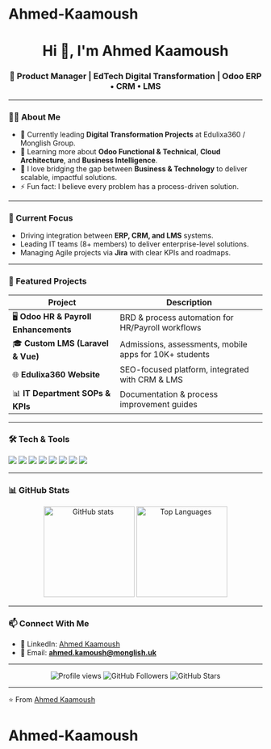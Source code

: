 # Ahmed-Kaamoush<h1 align="center">Hi 👋, I'm Ahmed Kaamoush</h1>
<h3 align="center">🚀  Product Manager | EdTech Digital Transformation | Odoo ERP • CRM • LMS</h3>

---

### 👨‍💻 About Me  
- 🔭 Currently leading **Digital Transformation Projects** at Edulixa360 / Monglish Group.  
- 🌱 Learning more about **Odoo Functional & Technical**, **Cloud Architecture**, and **Business Intelligence**.  
- 👯 I love bridging the gap between **Business & Technology** to deliver scalable, impactful solutions.  
- ⚡ Fun fact: I believe every problem has a process-driven solution.  

---

### 🔭 Current Focus
- Driving integration between **ERP, CRM, and LMS** systems.  
- Leading IT teams (8+ members) to deliver enterprise-level solutions.  
- Managing Agile projects via **Jira** with clear KPIs and roadmaps.  

---

### 📂 Featured Projects
| Project | Description |
|---------|-------------|
| 🖥️ **Odoo HR & Payroll Enhancements** | BRD & process automation for HR/Payroll workflows |
| 🎓 **Custom LMS (Laravel & Vue)** | Admissions, assessments, mobile apps for 10K+ students |
| 🌐 **Edulixa360 Website** | SEO-focused platform, integrated with CRM & LMS |
| 📊 **IT Department SOPs & KPIs** | Documentation & process improvement guides |

---

### 🛠️ Tech & Tools
<p align="left">
  <img src="https://img.shields.io/badge/-Odoo-7E57C2?style=flat&logo=odoo&logoColor=white" />
  <img src="https://img.shields.io/badge/-Jira-0052CC?style=flat&logo=jira&logoColor=white" />
  <img src="https://img.shields.io/badge/-Laravel-FF2D20?style=flat&logo=laravel&logoColor=white" />
  <img src="https://img.shields.io/badge/-Vue.js-4FC08D?style=flat&logo=vue.js&logoColor=white" />
  <img src="https://img.shields.io/badge/-MySQL-4479A1?style=flat&logo=mysql&logoColor=white" />
  <img src="https://img.shields.io/badge/-Power%20BI-F2C811?style=flat&logo=power-bi&logoColor=black" />
  <img src="https://img.shields.io/badge/-AWS-FF9900?style=flat&logo=amazonaws&logoColor=white" />
  <img src="https://img.shields.io/badge/-Hetzner-D50C2D?style=flat&logo=hetzner&logoColor=white" />
</p>

---

### 📊 GitHub Stats
<p align="center">
  <img src="https://github-readme-stats.vercel.app/api?username=ahmedkaamoush&show_icons=true&theme=tokyonight" alt="GitHub stats" height="180" />
  <img src="https://github-readme-stats.vercel.app/api/top-langs/?username=ahmedkaamoush&layout=compact&theme=tokyonight" alt="Top Languages" height="180" />
</p>

---

### 📫 Connect With Me
- 💼 LinkedIn: [Ahmed Kaamoush](https://www.linkedin.com/in/ahmed-kaamoush-86b345169/)  
- 📧 Email: **ahmed.kamoush@monglish.uk**  

---

<p align="center">
  <img src="https://komarev.com/ghpvc/?username=ahmedkaamoush&label=Profile%20views&color=0e75b6&style=flat" alt="Profile views" /> 
  <img src="https://img.shields.io/github/followers/ahmedkaamoush?label=Followers&style=social" alt="GitHub Followers" />
  <img src="https://img.shields.io/github/stars/ahmedkaamoush?label=Stars&style=social" alt="GitHub Stars" />
</p>

---

⭐️ From [Ahmed Kaamoush](https://github.com/ahmedkaamoush)
# Ahmed-Kaamoush
